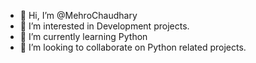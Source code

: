 - 👋 Hi, I’m @MehroChaudhary
- 👀 I’m interested in Development projects.
- 🌱 I’m currently learning Python
- 💞️ I’m looking to collaborate on Python related projects.

